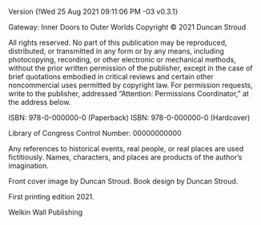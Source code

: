 Version {!Wed 25 Aug 2021 09:11:06 PM -03 v0.3.1}

Gateway: Inner Doors to Outer Worlds
Copyright © 2021 Duncan Stroud

All rights reserved. No part of this publication may be reproduced, distributed, or transmitted in any form or by any means, including photocopying, recording, or other electronic or mechanical methods, without the prior written permission of the publisher, except in the case of brief quotations embodied in critical reviews and certain other noncommercial uses permitted by copyright law. For permission requests, write to the publisher, addressed “Attention: Permissions Coordinator,” at the address below.


ISBN: 978-0-000000-0 (Paperback)
ISBN: 978-0-000000-0 (Hardcover)

Library of Congress Control Number: 00000000000

Any references to historical events, real people, or real places are used fictitiously. Names, characters, and places are products of the author’s imagination.

Front cover image by Duncan Stroud. 
Book design by Duncan Stroud.

First printing edition 2021.

Welkin Wall Publishing